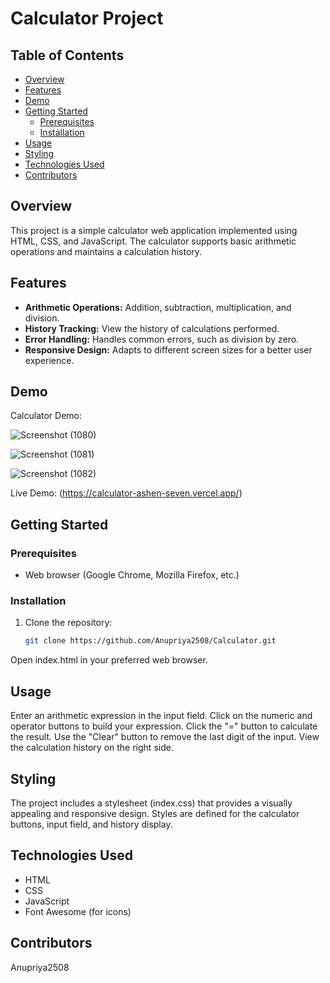 # Calculator Project

## Table of Contents

- [Overview](#overview)
- [Features](#features)
- [Demo](#demo)
- [Getting Started](#getting-started)
  - [Prerequisites](#prerequisites)
  - [Installation](#installation)
- [Usage](#usage)
- [Styling](#styling)
- [Technologies Used](#technologies-used)
- [Contributors](#contributors)

## Overview

This project is a simple calculator web application implemented using HTML, CSS, and JavaScript. The calculator supports basic arithmetic operations and maintains a calculation history.

## Features

- **Arithmetic Operations:** Addition, subtraction, multiplication, and division.
- **History Tracking:** View the history of calculations performed.
- **Error Handling:** Handles common errors, such as division by zero.
- **Responsive Design:** Adapts to different screen sizes for a better user experience.

## Demo

Calculator Demo:

![Screenshot (1080)](https://github.com/Anupriya2508/Calculator/assets/89139657/46f72096-65f0-4b3e-b515-b0ba0358f20d)

![Screenshot (1081)](https://github.com/Anupriya2508/Calculator/assets/89139657/c32ca2bd-3e9a-43ae-aac6-70dac1ec6022)

![Screenshot (1082)](https://github.com/Anupriya2508/Calculator/assets/89139657/61413897-13df-42f8-8b0c-3afa5891a7c3)


Live Demo: (https://calculator-ashen-seven.vercel.app/)

## Getting Started

### Prerequisites

- Web browser (Google Chrome, Mozilla Firefox, etc.)

### Installation

1. Clone the repository:
   ```bash
   git clone https://github.com/Anupriya2508/Calculator.git
   ```
Open index.html in your preferred web browser.
## Usage
Enter an arithmetic expression in the input field.
Click on the numeric and operator buttons to build your expression.
Click the "=" button to calculate the result.
Use the "Clear" button to remove the last digit of the input.
View the calculation history on the right side.
## Styling
The project includes a stylesheet (index.css) that provides a visually appealing and responsive design. Styles are defined for the calculator buttons, input field, and history display.

## Technologies Used
- HTML
- CSS
- JavaScript
- Font Awesome (for icons)
## Contributors
Anupriya2508
